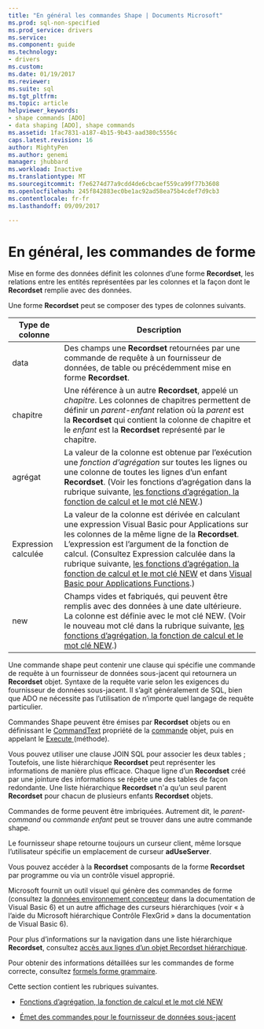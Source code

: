 ```yaml
---
title: "En général les commandes Shape | Documents Microsoft"
ms.prod: sql-non-specified
ms.prod_service: drivers
ms.service: 
ms.component: guide
ms.technology:
- drivers
ms.custom: 
ms.date: 01/19/2017
ms.reviewer: 
ms.suite: sql
ms.tgt_pltfrm: 
ms.topic: article
helpviewer_keywords:
- shape commands [ADO]
- data shaping [ADO], shape commands
ms.assetid: 1fac7831-a187-4b15-9b43-aad380c5556c
caps.latest.revision: 16
author: MightyPen
ms.author: genemi
manager: jhubbard
ms.workload: Inactive
ms.translationtype: MT
ms.sourcegitcommit: f7e6274d77a9cdd4de6cbcaef559ca99f77b3608
ms.openlocfilehash: 245f842883ec0be1ac92ad58ea75b4cdef7d9cb3
ms.contentlocale: fr-fr
ms.lasthandoff: 09/09/2017

---
```

# <a name="shape-commands-in-general"></a>En général, les commandes de forme
Mise en forme des données définit les colonnes d’une forme **Recordset**, les relations entre les entités représentées par les colonnes et la façon dont le **Recordset** remplie avec des données.  
  
 Une forme **Recordset** peut se composer des types de colonnes suivants.  
  
|Type de colonne| Description|  
|-----------------|-----------------|  
|data|Des champs une **Recordset** retournées par une commande de requête à un fournisseur de données, de table ou précédemment mise en forme **Recordset**.|  
|chapitre|Une référence à un autre **Recordset**, appelé un *chapitre*. Les colonnes de chapitres permettent de définir un *parent-enfant* relation où la *parent* est la **Recordset** qui contient la colonne de chapitre et le *enfant* est la **Recordset** représenté par le chapitre.|  
|agrégat|La valeur de la colonne est obtenue par l’exécution une *fonction d’agrégation* sur toutes les lignes ou une colonne de toutes les lignes d’un enfant **Recordset**. (Voir les fonctions d’agrégation dans la rubrique suivante, [les fonctions d’agrégation, la fonction de calcul et le mot clé NEW](../../../ado/guide/data/aggregate-functions-the-calc-function-and-the-new-keyword.md).)|  
|Expression calculée|La valeur de la colonne est dérivée en calculant une expression Visual Basic pour Applications sur les colonnes de la même ligne de la **Recordset**. L’expression est l’argument de la fonction de calcul. (Consultez Expression calculée dans la rubrique suivante, [les fonctions d’agrégation, la fonction de calcul et le mot clé NEW](../../../ado/guide/data/aggregate-functions-the-calc-function-and-the-new-keyword.md) et dans [Visual Basic pour Applications Functions](../../../ado/guide/data/visual-basic-for-applications-functions.md).)|  
|new|Champs vides et fabriqués, qui peuvent être remplis avec des données à une date ultérieure. La colonne est définie avec le mot clé NEW. (Voir le nouveau mot clé dans la rubrique suivante, [les fonctions d’agrégation, la fonction de calcul et le mot clé NEW](../../../ado/guide/data/aggregate-functions-the-calc-function-and-the-new-keyword.md).)|  
  
 Une commande shape peut contenir une clause qui spécifie une commande de requête à un fournisseur de données sous-jacent qui retournera un **Recordset** objet. Syntaxe de la requête varie selon les exigences du fournisseur de données sous-jacent. Il s’agit généralement de SQL, bien que ADO ne nécessite pas l’utilisation de n’importe quel langage de requête particulier.  
  
 Commandes Shape peuvent être émises par **Recordset** objets ou en définissant le [CommandText](../../../ado/reference/ado-api/commandtext-property-ado.md) propriété de la [commande](../../../ado/reference/ado-api/command-object-ado.md) objet, puis en appelant le [Execute ](../../../ado/reference/ado-api/execute-method-ado-command.md) (méthode).  
  
 Vous pouvez utiliser une clause JOIN SQL pour associer les deux tables ; Toutefois, une liste hiérarchique **Recordset** peut représenter les informations de manière plus efficace. Chaque ligne d’un **Recordset** créé par une jointure des informations se répète une des tables de façon redondante. Une liste hiérarchique **Recordset** n'a qu’un seul parent **Recordset** pour chacun de plusieurs enfants **Recordset** objets.  
  
 Commandes de forme peuvent être imbriquées. Autrement dit, le *parent-command* ou *commande enfant* peut se trouver dans une autre commande shape.  
  
 Le fournisseur shape retourne toujours un curseur client, même lorsque l’utilisateur spécifie un emplacement de curseur **adUseServer**.  
  
 Vous pouvez accéder à la **Recordset** composants de la forme **Recordset** par programme ou via un contrôle visuel approprié.  
  
 Microsoft fournit un outil visuel qui génère des commandes de forme (consultez la [données environnement concepteur](http://go.microsoft.com/fwlink/?LinkId=5689) dans la documentation de Visual Basic 6) et un autre affichage des curseurs hiérarchiques (voir « à l’aide du Microsoft hiérarchique Contrôle FlexGrid » dans la documentation de Visual Basic 6).  
  
 Pour plus d’informations sur la navigation dans une liste hiérarchique **Recordset**, consultez [accès aux lignes d’un objet Recordset hiérarchique](../../../ado/guide/data/accessing-rows-in-a-hierarchical-recordset.md).  
  
 Pour obtenir des informations détaillées sur les commandes de forme correcte, consultez [formels forme grammaire](../../../ado/guide/data/formal-shape-grammar.md).  
  
 Cette section contient les rubriques suivantes.  
  
-   [Fonctions d’agrégation, la fonction de calcul et le mot clé NEW](../../../ado/guide/data/aggregate-functions-the-calc-function-and-the-new-keyword.md)  
  
-   [Émet des commandes pour le fournisseur de données sous-jacent](../../../ado/guide/data/issuing-commands-to-the-underlying-data-provider.md)

